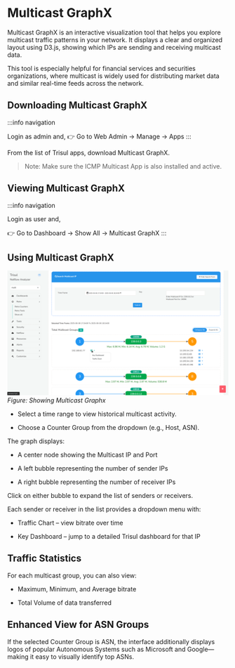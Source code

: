 # Multicast GraphX

Multicast GraphX is an interactive visualization tool that helps you explore multicast traffic patterns in your network. It displays a clear and organized layout using D3.js, showing which IPs are sending and receiving multicast data.

This tool is especially helpful for financial services and securities organizations, where multicast is widely used for distributing market data and similar real-time feeds across the network.

## Downloading Multicast GraphX

:::info navigation

Login as admin and,
:point_right: Go to Web Admin &rarr; Manage &rarr; Apps
:::

From the list of Trisul apps, download Multicast GraphX.

>Note: Make sure the ICMP Multicast App is also installed and active.

## Viewing Multicast GraphX

:::info navigation

Login as user and,

:point_right: Go to Dashboard &rarr; Show All &rarr; Multicast GraphX
:::

## Using Multicast GraphX
 
![](images/multicast.png)
*Figure: Showing Multicast Graphx*

- Select a time range to view historical multicast activity.

- Choose a Counter Group from the dropdown (e.g., Host, ASN).

The graph displays:

- A center node showing the Multicast IP and Port

- A left bubble representing the number of sender IPs

- A right bubble representing the number of receiver IPs

Click on either bubble to expand the list of senders or receivers.

Each sender or receiver in the list provides a dropdown menu with:

- Traffic Chart – view bitrate over time

- Key Dashboard – jump to a detailed Trisul dashboard for that IP

## Traffic Statistics

For each multicast group, you can also view:

- Maximum, Minimum, and Average bitrate

- Total Volume of data transferred

## Enhanced View for ASN Groups

If the selected Counter Group is ASN, the interface additionally displays logos of popular Autonomous Systems such as Microsoft and Google—making it easy to visually identify top ASNs.
